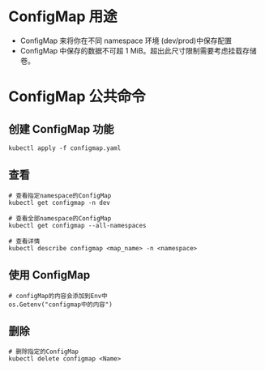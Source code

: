 # ConfigMap 用途

- ConfigMap 来将你在不同 namespace 环境 (dev/prod)中保存配置
- ConfigMap 中保存的数据不可超 1 MiB。超出此尺寸限制需要考虑挂载存储卷。

# ConfigMap 公共命令

## 创建 ConfigMap 功能

    kubectl apply -f configmap.yaml

## 查看

    # 查看指定namespace的ConfigMap
    kubectl get configmap -n dev

    # 查看全部namespace的ConfigMap
    kubectl get configmap --all-namespaces

    # 查看详情
    kubectl describe configmap <map_name> -n <namespace>

## 使用 ConfigMap

    # configMap的内容会添加到Env中
    os.Getenv("configmap中的内容")

## 删除

    # 删除指定的ConfigMap
    kubectl delete configmap <Name>
